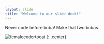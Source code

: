 ```yaml
---
layout: slide
title: "Welcome to our slide deck!"
---
```


Never code before boba! Make that two bobas.

![femalecodertocat](https://octodex.github.com/images/femalecodertocat.png)
{: .center}
